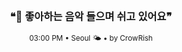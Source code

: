 <div align="center">

<br>

<h3>❝🎵 좋아하는 음악 들으며 쉬고 있어요❞</h3>

<sub>03:00 PM • Seoul 🌤️ • by CrowRish</sub>

<br>

</div>